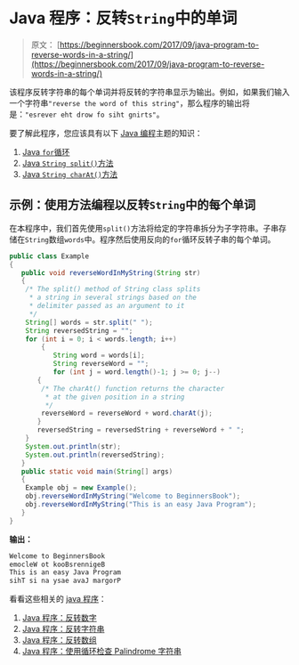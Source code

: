 # Java 程序：反转`String`中的单词

> 原文： [https://beginnersbook.com/2017/09/java-program-to-reverse-words-in-a-string/](https://beginnersbook.com/2017/09/java-program-to-reverse-words-in-a-string/)

该程序反转字符串的每个单词并将反转的字符串显示为输出。例如，如果我们输入一个字符串`"reverse the word of this string"`，那么程序的输出将是：`"esrever eht drow fo siht gnirts"`。

要了解此程序，您应该具有以下 [Java 编程](https://beginnersbook.com/java-tutorial-for-beginners-with-examples/)主题的知识：

1.  [Java `for`循环](https://beginnersbook.com/2015/03/for-loop-in-java-with-example/)
2.  [Java `String split()`方法](https://beginnersbook.com/2013/12/java-string-split-method-example/)
3.  [Java `String charAt()`方法](https://beginnersbook.com/2013/12/java-string-charat-method-example/)

## 示例：使用方法编程以反转`String`中的每个单词

在本程序中，我们首先使用`split()`方法将给定的字符串拆分为子字符串。子串存储在`String`数组`words`中。程序然后使用反向的`for`循环反转子串的每个单词。

```java
public class Example
{
   public void reverseWordInMyString(String str)
   {
	/* The split() method of String class splits
	 * a string in several strings based on the
	 * delimiter passed as an argument to it
	 */
	String[] words = str.split(" ");
	String reversedString = "";
	for (int i = 0; i < words.length; i++)
        {
           String word = words[i]; 
           String reverseWord = "";
           for (int j = word.length()-1; j >= 0; j--) 
	   {
		/* The charAt() function returns the character
		 * at the given position in a string
		 */
		reverseWord = reverseWord + word.charAt(j);
	   }
	   reversedString = reversedString + reverseWord + " ";
	}
	System.out.println(str);
	System.out.println(reversedString);
   }
   public static void main(String[] args) 
   {
	Example obj = new Example();
	obj.reverseWordInMyString("Welcome to BeginnersBook");
	obj.reverseWordInMyString("This is an easy Java Program");
   }
}
```

**输出：**

```java
Welcome to BeginnersBook
emocleW ot kooBsrennigeB 
This is an easy Java Program
sihT si na ysae avaJ margorP
```

看看这些相关的 [java 程序](https://beginnersbook.com/2017/09/java-examples/)：

1.  [Java 程序：反转数字](https://beginnersbook.com/2014/01/java-program-to-reverse-a-number/)
2.  [Java 程序：反转字符串](https://beginnersbook.com/2017/09/java-program-to-reverse-a-string-using-recursion/)
3.  [Java 程序：反转数组](https://beginnersbook.com/2017/09/java-program-to-reverse-the-array/)
4.  [Java 程序：使用循环检查 Palindrome 字符串](https://beginnersbook.com/2014/01/java-program-to-check-palindrome-string/)
